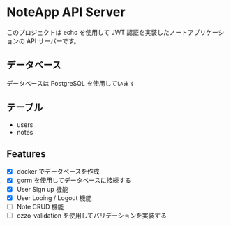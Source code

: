 # NoteApp API Server

このプロジェクトは echo を使用して JWT 認証を実装したノートアプリケーションの API サーバーです。

## データベース

データベースは PostgreSQL を使用しています

## テーブル

- users
- notes

## Features

- [x] docker でデータベースを作成
- [x] gorm を使用してデータベースに接続する
- [x] User Sign up 機能
- [x] User Looing / Logout 機能
- [ ] Note CRUD 機能
- [ ] ozzo-validation を使用してバリデーションを実装する
